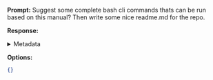 **Prompt:**
Suggest some complete bash cli commands thats can be run based on this manual? Then write some nice readme.md for the repo.

**Response:**


<details><summary>Metadata</summary>

- Duration: 1944 ms
- Datetime: 2024-01-11T20:48:01.638354
- Model: dolphin-2.5-mixtral-8x7b

</details>

**Options:**
```json
{}
```

